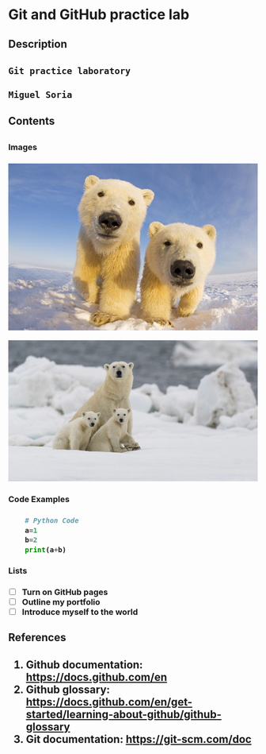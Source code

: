# Git and GitHub practice lab

<h2>Description<h2>

    Git practice laboratory

    Miguel Soria

<h2>Contents<h2>
    <h3>Images<h3>

![Picture of some polar bears!](https://github.com/MESC2004/git-lab/blob/main/PolarBears1.jpg)

![Picture of more polar bears!](https://github.com/MESC2004/git-lab/blob/main/PolarBears2.jpg)

<h3>Code Examples<h3>

```python
    # Python Code
    a=1 
    b=2 
    print(a+b)
```
<h3>Lists<h3>

- [ ] Turn on GitHub pages
- [ ] Outline my portfolio
- [ ] Introduce myself to the world

<h2>References<h2>

1. Github documentation: https://docs.github.com/en
2. Github glossary: https://docs.github.com/en/get-started/learning-about-github/github-glossary
3. Git documentation: https://git-scm.com/doc
